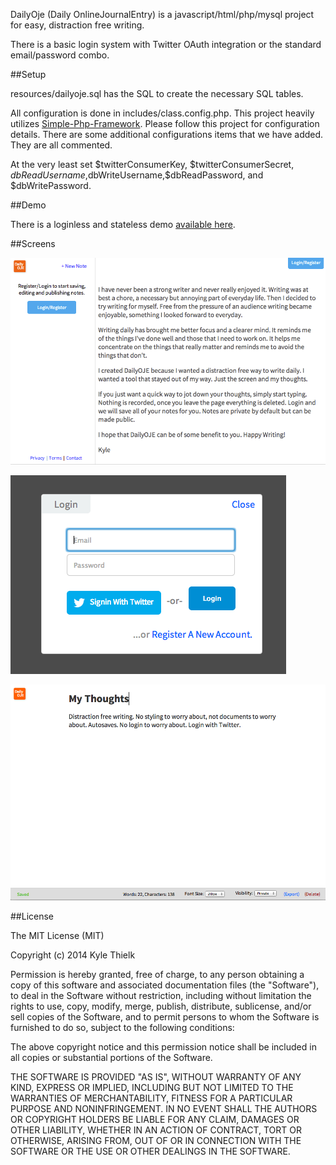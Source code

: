 DailyOje (Daily OnlineJournalEntry) is a javascript/html/php/mysql project for easy, distraction free writing. 

There is a basic login system with Twitter OAuth integration or the standard email/password combo.

##Setup

resources/dailyoje.sql has the SQL to create the necessary SQL tables.

All configuration is done in includes/class.config.php. This project heavily utilizes [Simple-Php-Framework](https://github.com/tylerhall/simple-php-framework). Please follow this project for configuration details. There are some additional configurations items that we have added. They are all commented.

At the very least set $twitterConsumerKey, $twitterConsumerSecret, $dbReadUsername,$dbWriteUsername,$dbReadPassword, and $dbWritePassword.


##Demo 

There is a loginless and stateless demo [available here](http://kylethielk.github.io/DailyOje).

##Screens

![Homepage](/screenshots/Screenshot-homepage.png?raw=true "Homepage")

![Login Screen](/screenshots/Screenshot-login.png?raw=true "Login Screen")

![Sample Note](/screenshots/Screenshot-sample.png?raw=true "Sample Note")

##License

The MIT License (MIT)

Copyright (c) 2014 Kyle Thielk

Permission is hereby granted, free of charge, to any person obtaining a copy
of this software and associated documentation files (the "Software"), to deal
in the Software without restriction, including without limitation the rights
to use, copy, modify, merge, publish, distribute, sublicense, and/or sell
copies of the Software, and to permit persons to whom the Software is
furnished to do so, subject to the following conditions:

The above copyright notice and this permission notice shall be included in
all copies or substantial portions of the Software.

THE SOFTWARE IS PROVIDED "AS IS", WITHOUT WARRANTY OF ANY KIND, EXPRESS OR
IMPLIED, INCLUDING BUT NOT LIMITED TO THE WARRANTIES OF MERCHANTABILITY,
FITNESS FOR A PARTICULAR PURPOSE AND NONINFRINGEMENT. IN NO EVENT SHALL THE
AUTHORS OR COPYRIGHT HOLDERS BE LIABLE FOR ANY CLAIM, DAMAGES OR OTHER
LIABILITY, WHETHER IN AN ACTION OF CONTRACT, TORT OR OTHERWISE, ARISING FROM,
OUT OF OR IN CONNECTION WITH THE SOFTWARE OR THE USE OR OTHER DEALINGS IN
THE SOFTWARE.
